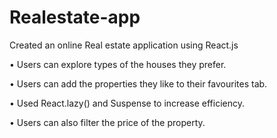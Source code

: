 # Realestate-app
Created an online Real estate application using React.js

• Users can explore types of the houses they prefer.

• Users can add the properties they like to their favourites tab.

• Used React.lazy() and Suspense to increase efficiency.

• Users can also filter the price of the property.
